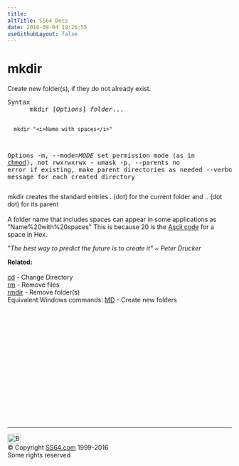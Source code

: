 ```yaml
---
title:
altTitle: SS64 Docs
date: 2016-09-04 19:26:55
useGithubLayout: false
---
```

<!-- #EndLibraryItem --><h1>mkdir</h1> 
<p>Create new folder(s), if they do not already exist.</p>
<pre>Syntax
      mkdir [<i>Options</i>] <i>folder</i>...

      mkdir "<i>Name with spaces</i>"

Options
  -m, --mode=<i>MODE</i>   set permission mode (as in <a href="chmod.html">chmod</a>), not rwxrwxrwx - umask
  -p, --parents     no error if existing, make parent directories as needed
      --verbose     print a message for each created directory</pre>
<p>  mkdir creates the standard entries<span class="code"> . </span>(dot) for the current folder 
  and<span class="code"> ..</span> (dot dot) for its parent<br>
  <br>
  A folder name that includes spaces can appear in some applications
  as "Name%20with%20spaces" This is because 20 is the <a href="../ascii.html">Ascii code</a> for a space in Hex.</p>
<p class="quote"><i>"The best way to predict the future is to create it" ~ Peter Drucker</i></p>
<p><b>Related:</b><br>
<br>
<a href="cd.html">cd</a> - Change Directory<br>
<a href="rm.html">rm</a> - Remove files<br>
<a href="rmdir.html">rmdir</a> - Remove folder(s)<br>
Equivalent Windows commands: 
<a href="../nt/md.html">MD</a> - Create new folders </p><!-- #BeginLibraryItem "/Library/foot_bash.lbi" --><p>
<!-- bash300 -->
<ins class="adsbygoogle" style="display:inline-block;width:300px;height:250px" data-ad-client="ca-pub-6140977852749469" data-ad-slot="4615356305"></ins>
<script>
(adsbygoogle = window.adsbygoogle || []).push({});
</script></p>
<hr>
<div id="bl" class="footer"><a href="mkdir.html#"><img src="../images/top.png" width="30" height="22" alt="Back to the Top"></a></div>
<div id="br" class="footer, tagline">© Copyright <a href="http://ss64.com/">SS64.com</a> 1999-2016<br>
Some rights reserved</div><!-- #EndLibraryItem -->

